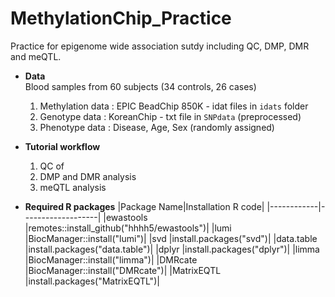 # MethylationChip_Practice
Practice for epigenome wide association sutdy including QC, DMP, DMR and meQTL. 
* **Data** <br />
  Blood samples from 60 subjects (34 controls, 26 cases) <br />
  1. Methylation data : EPIC BeadChip 850K - idat files in `idats` folder
  2. Genotype data : KoreanChip - txt file in `SNPdata` (preprocessed)
  3. Phenotype data : Disease, Age, Sex (randomly assigned)

* **Tutorial workflow** <br />
  1. QC of
  2. DMP and DMR analysis
  3. meQTL analysis 

* **Required R packages**
  |Package Name|Installation R code|
  |------------|-------------------|
  |ewastools   |remotes::install_github("hhhh5/ewastools")|
  |lumi        |BiocManager::install("lumi")|
  |svd         |install.packages("svd")|
  |data.table  |install.packages("data.table")|
  |dplyr       |install.packages("dplyr")|
  |limma       |BiocManager::install("limma")|
  |DMRcate     |BiocManager::install("DMRcate")|
  |MatrixEQTL  |install.packages("MatrixEQTL")|
